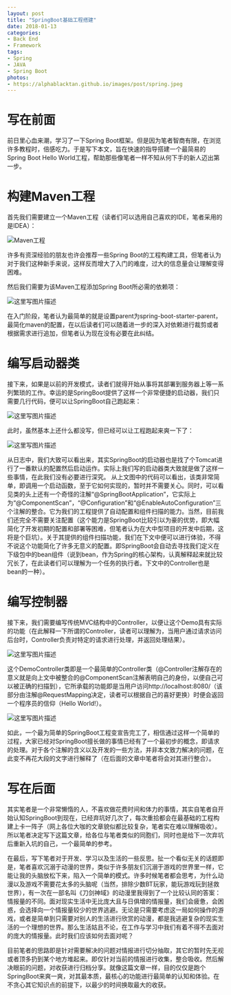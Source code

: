 ```yaml
---
layout: post
title: "SpringBoot基础工程搭建"
date: 2018-01-13
categories: 
- Back End
- Framework
tags: 
- Spring
- JAVA
- Spring Boot
photos:
- https://alphablacktan.github.io/images/post/spring.jpeg
---
```


# 写在前面

前日里心血来潮，学习了一下Spring Boot框架。但是因为笔者智商有限，在浏览许多教程时，倍感吃力。于是写下本文，旨在快速的指导搭建一个最简易的Spring Boot Hello World工程，帮助那些像笔者一样不知从何下手的新人迈出第一步。

# 构建Maven工程

首先我们需要建立一个Maven工程（读者们可以选用自己喜欢的IDE，笔者采用的是IDEA）：

![Maven工程](https://alphablacktan.github.io/images/post/1.png)

许多有资深经验的朋友也许会推荐一些Spring Boot的工程构建工具，但笔者认为对于我们这种新手来说，这样反而增大了入门的难度，过大的信息量会让理解变得困难。

然后我们需要为该Maven工程添加Spring Boot所必需的依赖项：

![这里写图片描述](https://alphablacktan.github.io/images/post/2.png)

在入门阶段，笔者认为最简单的就是设置parent为spring-boot-starter-parent，最简化maven的配置，在以后读者们可以随着进一步的深入对依赖进行裁剪或者根据需求进行追加，但笔者认为现在没有必要在此纠结。

# 编写启动器类

接下来，如果是以前的开发模式，读者们就得开始从事将其部署到服务器上等一系列繁琐的工作。幸运的是SpringBoot提供了这样一个非常便捷的启动器，我们只需要几行代码，便可以让SpringBoot自己跑起来：

![这里写图片描述](https://alphablacktan.github.io/images/post/3.png)

此时，虽然基本上还什么都没写，但已经可以让工程跑起来爽一下了：

![这里写图片描述](https://alphablacktan.github.io/images/post/4.png)

从日志中，我们大致可以看出来，其实SpringBoot的启动器也是找了个Tomcat进行了一番默认的配置然后启动运作。实际上我们写的启动器类大致就是做了这样一些事情，在此我们没有必要进行深究。
从上文图中的代码可以看出，该类非常简单，即调用一个启动函数，至于它如何实现的，暂时并不需要关心。同时，可以看见类的头上还有一个奇怪的注解“@SpringBootApplication”，它实际上为“@ComponentScan”，“@Configuration”和“@EnableAutoConfiguration”三个注解的整合。它为我们的工程提供了自动配置和组件扫描的能力。当然，目前我们还完全不需要关注配置（这个能力是SpringBoot比较引以为豪的优势，即大幅简化了开发初期的配置和部署等困难，但笔者认为在大中型项目的开发中后期，这将是个巨坑）。关于其提供的组件扫描功能，我们在下文中便可以进行体验，不得不说这个功能简化了许多无意义的配置。即SpringBoot会自动去寻找我们定义在下级包中的bean组件（说到bean，作为Spring的核心架构，认真解释起来就比较冗长了，在此读者们可以理解为一个任务的执行者。下文中的Controller也是bean的一种）。

# 编写控制器

接下来，我们需要编写传统MVC结构中的Controller，以便让这个Demo具有实际的功能（在此解释一下所谓的Controller，读者可以理解为，当用户通过请求访问后台时，Controller负责对特定的请求进行处理，并返回处理结果）。

![这里写图片描述](https://alphablacktan.github.io/images/post/5.png)

这个DemoController类即是一个最简单的Controller类（@Controller注解存在的意义就是向上文中被整合的@ComponentScan注解表明自己的身份，以便自己可以被正确的扫描到），它所承载的功能即是当用户访问http://localhost:8080/（该部分由注解@RequestMapping决定，读者可以根据自己的喜好更换）时便会返回一个程序员的信仰（Hello World!）。

![这里写图片描述](https://alphablacktan.github.io/images/post/6.png)

如此，一个最为简单的SpringBoot工程变宣告完工了，相信通过这样一个简单的过程，大家已经对SpringBoot擅长做的事情已经有了一个最初步的概念，即请求的处理。对于各个注解的含义以及开发的一些方法，并非本文致力解决的问题，在此变不再花大段的文字进行解释了（在后面的文章中笔者将会对其进行整合）。

# 写在后面

其实笔者是一个非常懒惰的人，不喜欢做花费时间和体力的事情，其实自笔者自开始认知SpringBoot到现在，已经弃坑好几次了，每次重拾都会在最基础的工程构建上卡一阵子（网上各位大咖的文章貌似都比较复杂，笔者实在难以理解吸收）。所以笔者决定写下这篇文章，给各位与笔者类似的同胞们，同时也是给下一次弃坑后重新入坑的自己，一个最简单的参考。

在最后，写下笔者对于开发、学习以及生活的一些反思。扯一个看似无关的话题即是，笔者喜欢沉溺于动漫的世界，类似于许多朋友们沉溺于游戏的世界里一样，它能让我的头脑放松下来，陷入一个简单的模式。许多时候笔者都会思考，为什么动漫以及游戏不需要花太多的头脑呢（当然，排除少数BT玩家，能玩游戏玩到拯救世界），有一次在一部名叫《刀剑神域》的动漫里我得到了一个比较认同的答案：情报量的不同。面对现实生活中无比庞大且与日俱增的情报量，我们会疲惫，会困惑，会选择向一个情报量较少的世界逃避。无论是只需要考虑这一局如何操作的游戏，或者是简单到只需要对别人的生活进行欣赏的动漫，都是我逃避复杂的现实生活的一个理想的世界。那么生活姑且不论，在工作与学习中我们有着不得不去面对的庞大的情报量。此时我们应该如何去面对呢？

目前笔者的思路即是针对需要解决的问题对情报进行切分抽取，其它的暂时先无视或者顶多扔到某个地方堆起来。即仅针对当前的情报进行收集，整合吸收。然后解决眼前的问题，对收获进行归档分享。就像这篇文章一样，目的仅仅是跑个SpringBoot来爽一爽，对其最本质，最核心的功能进行最简单的认知和体验。在不贪心其它知识点的前提下，以最少的时间换取最大的收获。